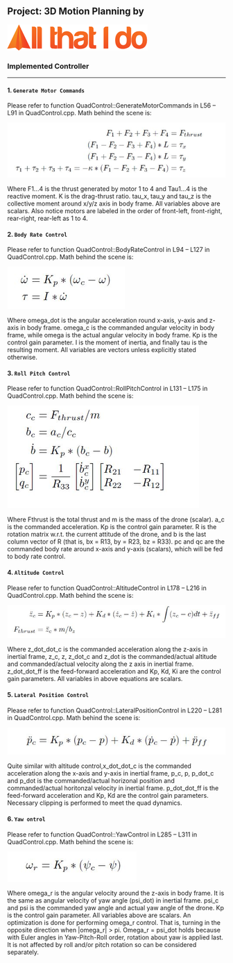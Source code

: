 ## Project: 3D Motion Planning by
![All That I Do](./animations/Logo.PNG)


### Implemented Controller
---
#### 1. `Generate Motor Commands`
Please refer to function QuadControl::GenerateMotorCommands in L56 – L91 in QuadControl.cpp. Math behind the scene is:

![GenerateMotorCommands](./animations/GenerateMotorCommands.JPG)

Where F1...4 is the thrust generated by motor 1 to 4 and Tau1...4 is the reactive moment. K is the drag-thrust ratio. tau_x, tau_y and tau_z is the collective moment around x/y/z axis in body frame. All variables above are scalars. Also notice motors are labeled in the order of front-left, front-right, rear-right, rear-left as 1 to 4.

#### 2. `Body Rate Control`
Please refer to function QuadControl::BodyRateControl in L94 – L127 in QuadControl.cpp. Math behind the scene is:

![BodyRateControl](./animations/BodyRateControl.JPG)

Where omega_dot is the angular acceleration round x-axis, y-axis and z-axis in body
frame. omega_c is the commanded angular velocity in body frame, while omega is the
actual angular velocity in body frame. Kp is the control gain parameter. I is
the moment of inertia, and finally tau is the resulting moment. All variables are
vectors unless explicitly stated otherwise.

#### 3. `Roll Pitch Control`
Please refer to function QuadControl::RollPitchControl in L131 – L175 in QuadControl.cpp. Math behind the scene is:

![RollPitchControl](./animations/RollPitchControl.JPG)

Where Fthrust is the total thrust and m is the mass of the drone (scalar). a_c is the commanded acceleration. Kp is the control gain parameter. R is the rotation matrix w.r.t. the current attitude of the drone, and b is the last column vector of R (that is, bx = R13, by = R23, bz = R33). pc and qc are the commanded body rate around x-axis and y-axis (scalars), which will be fed to body rate control.

#### 4. `Altitude Control`
Please refer to function QuadControl::AltitudeControl in L178 – L216 in QuadControl.cpp. Math behind the scene is:

![AltitudeControl](./animations/AltitudeControl.JPG)

Where z_dot_dot_c is the commanded acceleration along the z-axis in inertial frame, z_c, z, z_dot_c and z_dot is the commanded/actual altitude and commanded/actual velocity along the z axis in inertial frame. z_dot_dot_ff is the feed-forward acceleration and Kp, Kd, Ki are the control gain parameters. All variables in above equations are scalars.

#### 5. `Lateral Position Control`
Please refer to function QuadControl::LateralPositionControl in L220 – L281 in QuadControl.cpp. Math behind the scene is:

![LateralPositionControl](./animations/LateralPositionControl.JPG)

Quite similar with altitude control,x_dot_dot_c is the commanded acceleration along the x-axis and y-axis in inertial frame, p_c, p, p_dot_c and p_dot is the commanded/actual horizonal position and commanded/actual horitonzal velocity in inertial frame. p_dot_dot_ff is the feed-forward acceleration and Kp, Kd are the control gain parameters. Necessary clipping is performed to meet the quad dynamics.

#### 6. `Yaw ontrol`
Please refer to function QuadControl::YawControl in L285 – L311 in QuadControl.cpp. Math behind the scene is:

![LateralPositionControl](./animations/YawControl.JPG)

Where omega_r is the angular velocity around the z-axis in body frame. It is the same as angular velocity of yaw angle (psi_dot) in inertial frame.  psi_c and psi is the commanded yaw angle and actual yaw angle of the drone. Kp is the control gain parameter. All variables above are scalars.
An optimization is done for performing omega_r control. That is, turning in the opposite direction when |omega_r| > pi. Omega_r = psi_dot  holds because with Euler angles in Yaw-Pitch-Roll order, rotation about yaw is applied last. It is not affected by roll and/or pitch rotation so can be considered separately.
